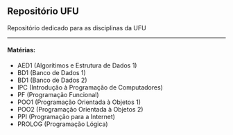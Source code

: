 ## Repositório UFU
Repositório dedicado para as disciplinas da UFU

***
#### Matérias:
  - AED1 (Algorítimos e Estrutura de Dados 1)
  - BD1 (Banco de Dados 1)
  - BD1 (Banco de Dados 2)
  - IPC (Introdução à Programação de Computadores)
  - PF (Programação Funcional)
  - POO1 (Programação Orientada à Objetos 1)
  - POO2 (Programação Orientada à Objetos 2)
  - PPI (Programação para a Internet)
  - PROLOG (Programação Lógica)

